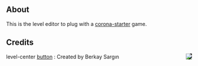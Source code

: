 
## About
This is the level editor to plug with a [corona-starter](https://github.com/chrisdugne/corona-starter) game.

## Credits
<img align="right" src="/chrisdugne/corona-level-editor-starter/raw/master/assets/images/editor/noun_33953_cc.png" style="max-width: 100%; background-color: black;">

level-center [button](http://thenounproject.com/term/shrink/33953/) : Created by Berkay Sargın
